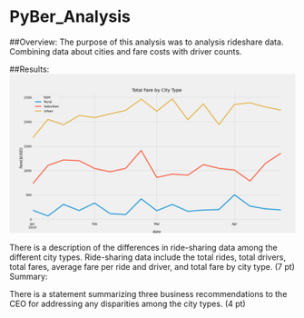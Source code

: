 # PyBer_Analysis
##Overview:
The purpose of this analysis was to analysis rideshare data. Combining data about cities and fare costs with driver counts.

##Results:
![FareSummaryChart](https://github.com/ethomas33/PyBer_Analysis/blob/8ac98fbba2e6ab3300b169d9ce80ce34219409cb/Analysis/PyBer_fare_summary.png)

There is a description of the differences in ride-sharing data among the different city types. Ride-sharing data include the total rides, total drivers, total fares, average fare per ride and driver, and total fare by city type. (7 pt)
Summary:

There is a statement summarizing three business recommendations to the CEO for addressing any disparities among the city types. (4 pt)